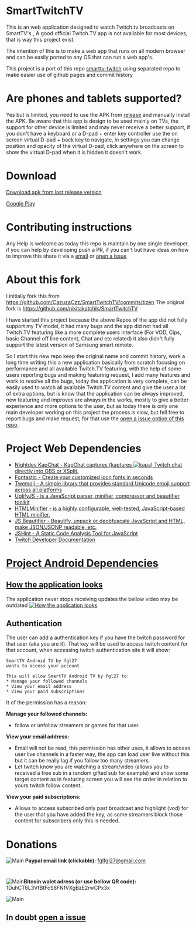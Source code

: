 SmartTwitchTV
==============

This is an web application designed to watch Twitch.tv broadcasts on SmartTV's , A good official Twitch.TV app is not available for most devices, that is way this project exist.

The intention of this is to make a web app that runs on all modern browser and can be easily ported to any OS that can run a web app's.

This project is a port of this repo [smarttv-twitch](https://github.com/fgl27/smarttv-twitch) using separated repo to make easier use of github pages and commit history

Are phones and tablets supported?
==============

Yes but is limited, you need to use the APK from [release](https://github.com/fgl27/SmartTwitchTV/releases) and manually install the APK. Be aware that this app is design to be used mainly on TVs, the support for other device is limited and may never receive a better support, if you don't have a keyboard or a D-pad + enter key controller use the on screen virtual D-pad + back key to navigate, in settings you can change position and opacity of the virtual D-pad, click anywhere on the screen to show the virtual D-pad when it is hidden it doesn't work.

Download
==============

[Download apk from last release version](https://github.com/fgl27/SmartTwitchTV/releases)

[Google Play](https://play.google.com/store/apps/details?id=com.fgl27.twitch)

Contributing instructions
==============

Any Help is welcome as today this repo is maintain by one single developer, if you can help by developing push a PR, if you can't but have ideas on how to improve this share it via a [email](mailto:fglfgl27@gmail.com) or [open a issue](https://github.com/fgl27/SmartTwitchTV/issues/new/choose)

About this fork
===============

I initially fork this from https://github.com/CazuzaCzz/SmartTwitchTV/commits/tizen
The original fork is https://github.com/nikitakatchik/SmartTwitchTV

I have started this project because the above Repos of the app did not fully support my TV model, it had many bugs and the app did not had all Twitch.TV featuring like a more complete users interface (For VOD, Cips, basic Channel off line content, Chat and etc related) it also didn't fully support the latest version of Samsung smart remote.

So I start this new repo keep the original name and commit history, work a long time writing this a new application basically from scratch focusing on performance and all available Twitch.TV featuring, with the help of some users reporting bugs and making featuring request, I add many features and work to resolve all the bugs, today the application is very complete, can be easily used to watch all available Twitch.TV content and give the user a lot of extra options, but is know that the application can be always improved, new featuring and improves are always in the works, mostly to give a better experience and more options to the user, but as today there is only one main developer working on this project the process is slow, but fell free to report bugs and make request, for that use the [open a issue option of this repo](https://github.com/fgl27/SmartTwitchTV/issues/new/choose).

Project Web Dependencies
==============

* [Nightdev KapChat - KapChat captures (kaptures ![kapa](https://static-cdn.jtvnw.net/emoticons/v1/25/1.0)) Twitch chat directly into OBS or XSplit.](https://www.nightdev.com/kapchat/)
* [Fontastic - Create your customized icon fonts in seconds](http://app.fontastic.me)
* [Twemoji - A simple library that provides standard Unicode emoji support across all platforms](https://github.com/twitter/twemoji)
* [UglifyJS - is a JavaScript parser, minifier, compressor and beautifier toolkit](https://github.com/mishoo/UglifyJS2)
* [HTMLMinifier - is a highly configurable, well-tested, JavaScript-based HTML minifier.](https://github.com/kangax/html-minifier)
* [JS Beautifier - Beautify, unpack or deobfuscate JavaScript and HTML, make JSON/JSONP readable, etc.](https://github.com/beautify-web/js-beautify)
* [JSHint - A Static Code Analysis Tool for JavaScript](https://github.com/jshint/jshint)
* [Twitch Developer Documentation](https://dev.twitch.tv/docs/)

[Project Android Dependencies](https://github.com/fgl27/SmartTwitchTV/tree/master/apk#project-apk-dependencies)
==============

## [How the application looks](https://github.com/fgl27/SmartTwitchTV/tree/master/screenshot)

The application never stops receiving updates the bellow video may be outdated
[![How the application looks](https://fgl27.github.io/SmartTwitchTV/screenshot/Screenshot_you.png)](http://www.youtube.com/watch?v=RlNSNh7k1LA)

## Authentication
The user can add a authentication key if you have the twitch password for that user (aka you are it).
That key will be used to access twitch content for that account, when accessing twitch authentication site it will show:

	SmartTV Android TV by fgl27
	wants to access your account
	
	This will allow SmartTV Android TV by fgl27 to:
	* Manage your followed channels
	* View your email address
	* View your paid subscriptions

It of the permission has a reason:

**Manage your followed channels:**

* follow or unfollow streamers or games for that user.<br>

**View your email address:**

* Email will not be read, this permission has other uses, it allows to access user live channels in a faster way, the app can load user live without this but it can be really lag if you follow too many streamers. 
* Let twitch know you are watching a stream/video (allows you to received a free sub in a random gifted sub for example) and show some target content as in featuring screen you will see the order in relation to yours twitch follow content.<br>

**View your paid subscriptions:**

* Allows to access subscribed only past broadcast and highlight (vod) for the user that you have added the key, as some streamers block those content for subscribers only this is needed.<br>

Donations
==============

![Main](https://fgl27.github.io/SmartTwitchTV/screenshot/paypal.png) **Paypal email link (clickable):** [fglfgl27@gmail.com](https://www.paypal.com/cgi-bin/webscr?cmd=_donations&business=fglfgl27@gmail.com&lc=US&no_note=0&item_name=Donate+to+thanks+for+the+Twitch+app&cn=&curency_code=USD&bn=PP-DonationsBF:btn_donateCC_LG.gif:NonHosted)
#
![Main](https://fgl27.github.io/SmartTwitchTV/screenshot/bitcoin.png)**Bitcoin walet adress (or use bellow QR code):** 1DuhCT6L3VfBtFcS8FNfVXgBzE2rwCPx3x

![Main](https://fgl27.github.io/SmartTwitchTV/screenshot/chart.png)

## In doubt [open a issue](https://github.com/fgl27/SmartTwitchTV/issues/new/choose)



